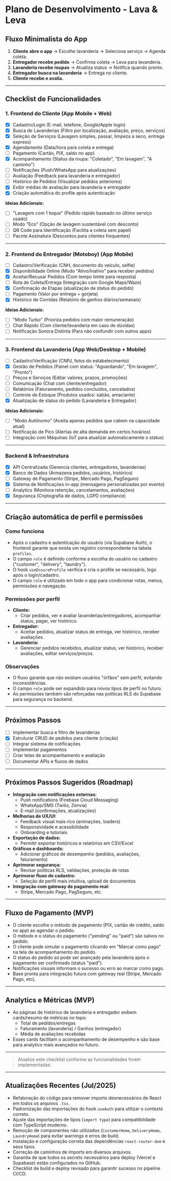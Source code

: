 # Plano de Desenvolvimento - Lava & Leva

## Fluxo Minimalista do App

1. **Cliente abre o app** → Escolhe lavanderia → Seleciona serviço → Agenda coleta.
2. **Entregador recebe pedido** → Confirma coleta → Leva para lavanderia.
3. **Lavanderia recebe roupas** → Atualiza status → Notifica quando pronto.
4. **Entregador busca na lavanderia** → Entrega no cliente.
5. **Cliente recebe e avalia.**

---

## Checklist de Funcionalidades

### 1. Frontend do Cliente (App Mobile + Web)
- [x] Cadastro/Login (E-mail, telefone, Google/Apple login)
- [x] Busca de Lavanderias (Filtro por localização, avaliação, preço, serviços)
- [x] Seleção de Serviços (Lavagem simples, passar, limpeza a seco, entrega express)
- [x] Agendamento (Data/hora para coleta e entrega)
- [ ] Pagamento (Cartão, PIX, saldo no app)
- [x] Acompanhamento (Status da roupa: "Coletado", "Em lavagem", "A caminho")
- [ ] Notificações (Push/WhatsApp para atualizações)
- [ ] Avaliação (Feedback para lavanderia e entregador)
- [ ] Histórico de Pedidos (Visualizar pedidos anteriores)
- [x] Exibir médias de avaliação para lavanderia e entregador
- [x] Criação automática do profile após autenticação

**Ideias Adicionais:**
- [ ] "Lavagem com 1 toque" (Pedido rápido baseado no último serviço usado)
- [ ] Modo "Eco" (Opção de lavagem sustentável com desconto)
- [ ] QR Code para Identificação (Facilita a coleta sem papel)
- [ ] Pacote Assinatura (Descontos para clientes frequentes)

---

### 2. Frontend do Entregador (Motoboy) (App Mobile)
- [ ] Cadastro/Verificação (CNH, documento do veículo, selfie)
- [x] Disponibilidade Online (Modo "Ativo/Inativo" para receber pedidos)
- [x] Aceitar/Recusar Pedidos (Com tempo limite para resposta)
- [ ] Rota de Coleta/Entrega (Integração com Google Maps/Waze)
- [x] Confirmação de Etapas (atualização de status do pedido)
- [ ] Pagamento (Valor por entrega + gorjeta)
- [x] Histórico de Corridas (Relatório de ganhos diários/semanais)

**Ideias Adicionais:**
- [ ] "Modo Turbo" (Prioriza pedidos com maior remuneração)
- [ ] Chat Rápido (Com cliente/lavanderia em caso de dúvidas)
- [ ] Notificação Sonora Distinta (Para não confundir com outros apps)

---

### 3. Frontend da Lavanderia (App Web/Desktop + Mobile)
- [ ] Cadastro/Verificação (CNPJ, fotos do estabelecimento)
- [x] Gestão de Pedidos (Painel com status: "Aguardando", "Em lavagem", "Pronto")
- [ ] Preços e Serviços (Editar valores, prazos, promoções)
- [ ] Comunicação (Chat com cliente/entregador)
- [ ] Relatórios (Faturamento, pedidos concluídos, cancelados)
- [ ] Controle de Estoque (Produtos usados: sabão, amaciante)
- [x] Atualização de status do pedido (Lavanderia e Entregador)

**Ideias Adicionais:**
- [ ] "Modo Autônomo" (Aceita apenas pedidos que cabem na capacidade atual)
- [ ] Notificação de Pico (Alertas de alta demanda em certos horários)
- [ ] Integração com Máquinas (IoT para atualizar automaticamente o status)

---

### Backend & Infraestrutura
- [x] API Centralizada (Gerencia clientes, entregadores, lavanderias)
- [x] Banco de Dados (Armazena pedidos, usuários, histórico)
- [ ] Gateway de Pagamento (Stripe, Mercado Pago, PagSeguro)
- [x] Sistema de Notificações in-app (mensagens personalizadas por evento)
- [ ] Analytics (Monitora retenção, cancelamentos, avaliações)
- [x] Segurança (Criptografia de dados, LGPD compliance)

---

## Criação automática de perfil e permissões

### Como funciona
- Após o cadastro e autenticação do usuário (via Supabase Auth), o frontend garante que exista um registro correspondente na tabela `profiles`.
- O campo `role` é definido conforme a escolha do usuário no cadastro ("customer", "delivery", "laundry").
- O hook `useEnsureProfile` verifica e cria o profile se necessário, logo após o login/cadastro.
- O campo `role` é utilizado em todo o app para condicionar rotas, menus, permissões e navegação.

### Permissões por perfil
- **Cliente:**
  - Criar pedidos, ver e avaliar lavanderias/entregadores, acompanhar status, pagar, ver histórico.
- **Entregador:**
  - Aceitar pedidos, atualizar status de entrega, ver histórico, receber avaliações.
- **Lavanderia:**
  - Gerenciar pedidos recebidos, atualizar status, ver histórico, receber avaliações, editar serviços/preços.

### Observações
- O fluxo garante que não existam usuários "órfãos" sem perfil, evitando inconsistências.
- O campo `role` pode ser expandido para novos tipos de perfil no futuro.
- As permissões também são reforçadas nas políticas RLS do Supabase para segurança no backend.

---

## Próximos Passos
- [ ] Implementar busca e filtro de lavanderias
- [x] Estruturar CRUD de pedidos para cliente (criação)
- [ ] Integrar sistema de notificações
- [ ] Implementar pagamentos
- [ ] Criar telas de acompanhamento e avaliação
- [ ] Documentar APIs e fluxos de dados

---

## Próximos Passos Sugeridos (Roadmap)

- **Integração com notificações externas:**
  - Push notifications (Firebase Cloud Messaging)
  - WhatsApp/SMS (Twilio, Zenvia)
  - E-mail (confirmações, atualizações)
- **Melhorias de UX/UI:**
  - Feedback visual mais rico (animações, loaders)
  - Responsividade e acessibilidade
  - Onboarding e tutoriais
- **Exportação de dados:**
  - Permitir exportar históricos e relatórios em CSV/Excel
- **Gráficos e dashboards:**
  - Adicionar gráficos de desempenho (pedidos, avaliações, faturamento)
- **Aprimorar segurança:**
  - Revisar políticas RLS, validações, proteção de rotas
- **Aprimorar fluxo de cadastro:**
  - Seleção de perfil mais intuitiva, upload de documentos
- **Integração com gateway de pagamento real:**
  - Stripe, Mercado Pago, PagSeguro, etc.

---

## Fluxo de Pagamento (MVP)

- O cliente escolhe o método de pagamento (PIX, cartão de crédito, saldo no app) ao agendar o pedido.
- O método e o status do pagamento ("pending" ou "paid") são salvos no pedido.
- O cliente pode simular o pagamento clicando em "Marcar como pago" na tela de acompanhamento do pedido.
- O status do pedido só pode ser avançado pela lavanderia após o pagamento ser confirmado (status "paid").
- Notificações visuais informam o sucesso ou erro ao marcar como pago.
- Base pronta para integração futura com gateway real (Stripe, Mercado Pago, etc).

---

## Analytics e Métricas (MVP)

- As páginas de histórico de lavanderia e entregador exibem cards/resumo de métricas no topo:
  - Total de pedidos/entregas
  - Faturamento (lavanderia) / Ganhos (entregador)
  - Média de avaliações recebidas
- Esses cards facilitam o acompanhamento de desempenho e são base para analytics mais avançados no futuro.

---

> Atualize este checklist conforme as funcionalidades forem implementadas. 

---

## Atualizações Recentes (Jul/2025)

- Refatoração do código para remover imports desnecessários de React em todos os arquivos `.tsx`.
- Padronização das importações do hook `useAuth` para utilizar o contexto correto.
- Ajuste das importações de tipos (`import type`) para compatibilidade com TypeScript moderno.
- Remoção de componentes não utilizados (`CustomerHome`, `DeliveryHome`, `LaundryHome`) para evitar warnings e erros de build.
- Instalação e configuração correta das dependências `react-router-dom` e seus tipos.
- Correção de caminhos de imports em diversos arquivos.
- Garantia de que todos os secrets necessários para deploy (Vercel e Supabase) estão configurados no GitHub.
- Checklist de build e deploy revisado para garantir sucesso no pipeline CI/CD. 